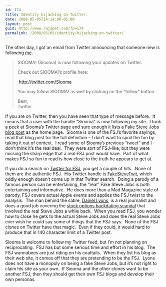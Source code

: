 ```yaml
---
id: 174
title: Identity hijacking on Twitter.
date: 2008-05-05T14:14:00-05:00
layout: post
guid: http://www.rajapet.com/?p=174
permalink: /2008/05/05/identity-hijacking-on-twitter/
---
```

The other day, I got an email from Twitter announcing that someone new is following [me](http://twitter.com/anotherlab).

> SIOOMA! (Siooma) is now following your updates on Twitter.
> 
> Check out SIOOMA!&#8217;s profile here:
> 
>  <a href="http://twitter.com/Siooma" target="_blank">http://twitter.com/Siooma</a>
> 
> You may follow SIOOMA! as well by clicking on the &#8220;follow&#8221; button.
> 
> Best,  
> Twitter

If you are on Twitter, then you have seen that type of message before.  It means that a user with the handle &#8220;Siooma&#8221; is now following my site.  I took a peek at Siooma&#8217;s Twitter page and sure enough it lists a [Fake Steve Jobs blog post](http://fakesteve.blogspot.com/2007/08/my-lunch-with-fester.html "The Secret Diary of Steve Jobs: My lunch with Fester") as the home page.  Siooma is one of the FSJ&#8217;s favorite sayings, read that blog post for the full definition &#8211; I don&#8217;t want to spoil the fun by taking it out of context.  I read some of Siooma&#8217;s previous &#8220;tweet&#8221; and I don&#8217;t think it&#8217;s the real deal.  They were sort of FSJ-like, but they were missing the sharp edge that a real FSJ post would have.  Part of what makes FSJ so fun to read is how close to the truth he appears to get at.

If you do a search on [Twitter for FSJ](http://twitter.com/tw/search/users?q=fake+steve+jobs), you get a couple of hits.  None of them are the authentic FSJ.  His Twitter handle is [FakeSteveTwit](http://twitter.com/FakeSteveTwit), which oddly enough doesn&#8217;t come up in that Twitter search.  Doing a parody of a famous person can be entertaining, the &#8220;real&#8221; Fake Steve Jobs is both entertaining and informative.  He does more than a Mad Magazine style of parody, FSJ covers actual Apple events and applies the FSJ twist to the analysis.  The man behind the satire, [Daniel Lyons](http://en.wikipedia.org/wiki/Daniel_Lyons), is a real journalist and does a good job covering the [stock options backdating scandal](http://www.marketwatch.com/news/story/steve-jobs-haunted-backdating-scandal/story.aspx?guid=%7B02C92FED-8184-432C-841F-A481D96E534C%7D&dist=MostReadHome) that involved the real Steve Jobs a while back.  When you read FSJ, you wonder how to close he gets to the actual Steve Jobs and does the real Steve Jobs ever wish he could say some of things that the FSJ says.  None of the FSJ clones on Twitter have that magic.  Even if they could, it would hard to produce that in 140 character limit of a Twitter post.

Siooma is welcome to follow my Twitter feed, but I&#8217;m not planning on reciprocating.  FSJ has but some serious time and effort in his blog.  The FSJ wannabees are just riding on his coattails.  When they list his blog as their web site, it comes off that they are pretending to be the FSJ.  Lyons does not have a monopoly on being a fake Steve Jobs, but it&#8217;s not right to claim his site as your own.  If Siooma and the other clones want to be another FSJ, then they should get their own FSJ blogs and develop their own personas.